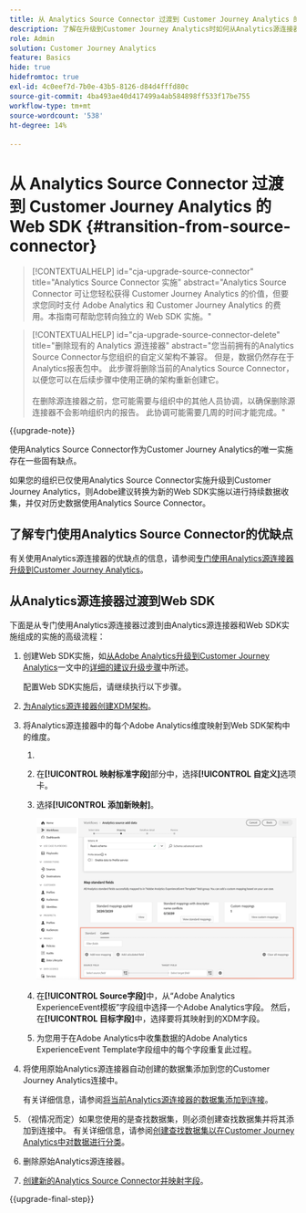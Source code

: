 ```yaml
---
title: 从 Analytics Source Connector 过渡到 Customer Journey Analytics 的 Web SDK
description: 了解在升级到Customer Journey Analytics时如何从Analytics源连接器转换到Web SDK
role: Admin
solution: Customer Journey Analytics
feature: Basics
hide: true
hidefromtoc: true
exl-id: 4c0eef7d-7b0e-43b5-8126-d84d4fffd80c
source-git-commit: 4ba493ae40d417499a4ab584898ff533f17be755
workflow-type: tm+mt
source-wordcount: '538'
ht-degree: 14%

---
```


# 从 Analytics Source Connector 过渡到 Customer Journey Analytics 的 Web SDK {#transition-from-source-connector}

<!-- markdownlint-disable MD034 -->

>[!CONTEXTUALHELP]
>id="cja-upgrade-source-connector"
>title="Analytics Source Connector 实施"
>abstract="Analytics Source Connector 可让您轻松获得 Customer Journey Analytics 的价值，但要求您同时支付 Adobe Analytics 和 Customer Journey Analytics 的费用。本指南可帮助您转向独立的 Web SDK 实施。"

<!-- markdownlint-enable MD034 -->

<!-- markdownlint-disable MD034 -->

>[!CONTEXTUALHELP]
>id="cja-upgrade-source-connector-delete"
>title="删除现有的 Analytics 源连接器"
>abstract="您当前拥有的Analytics Source Connector与您组织的自定义架构不兼容。 但是，数据仍然存在于Analytics报表包中。 此步骤将删除当前的Analytics Source Connector，以便您可以在后续步骤中使用正确的架构重新创建它。<br><br>在删除源连接器之前，您可能需要与组织中的其他人员协调，以确保删除源连接器不会影响组织内的报告。 此协调可能需要几周的时间才能完成。"

<!-- markdownlint-enable MD034 -->

{{upgrade-note}}

使用Analytics Source Connector作为Customer Journey Analytics的唯一实施存在一些固有缺点。

如果您的组织已仅使用Analytics Source Connector实施升级到Customer Journey Analytics，则Adobe建议转换为新的Web SDK实施以进行持续数据收集，并仅对历史数据使用Analytics Source Connector。

## 了解专门使用Analytics Source Connector的优缺点

有关使用Analytics源连接器的优缺点的信息，请参阅[专门使用Analytics源连接器升级到Customer Journey Analytics](/help/getting-started/cja-upgrade/cja-upgrade-alternative-source-connector.md)。

## 从Analytics源连接器过渡到Web SDK

下面是从专门使用Analytics源连接器过渡到由Analytics源连接器和Web SDK实施组成的实施的高级流程：

1. 创建Web SDK实施，如[从Adobe Analytics升级到Customer Journey Analytics](/help/getting-started/cja-upgrade/cja-upgrade-recommendations.md)一文中的[详细的建议升级步骤](/help/getting-started/cja-upgrade/cja-upgrade-recommendations.md#detailed-recommended-upgrade-steps)中所述。

   配置Web SDK实施后，请继续执行以下步骤。

1. [为Analytics源连接器创建XDM架构](/help/getting-started/cja-upgrade/cja-upgrade-source-connector-schema.md)。

1. 将Analytics源连接器中的每个Adobe Analytics维度映射到Web SDK架构中的维度。

   1. 
      <!-- how do you get here -->

   1. 在&#x200B;**[!UICONTROL 映射标准字段]**&#x200B;部分中，选择&#x200B;**[!UICONTROL 自定义]**&#x200B;选项卡。

   1. 选择&#x200B;**[!UICONTROL 添加新映射]**。

      ![映射架构字段](assets/schema-mapping.png)

   1. 在&#x200B;**[!UICONTROL Source字段]**&#x200B;中，从“Adobe Analytics ExperienceEvent模板”字段组中选择一个Adobe Analytics字段。 然后，在&#x200B;**[!UICONTROL 目标字段]**&#x200B;中，选择要将其映射到的XDM字段。

   1. 为您用于在Adobe Analytics中收集数据的Adobe Analytics ExperienceEvent Template字段组中的每个字段重复此过程。

1. 将使用原始Analytics源连接器自动创建的数据集添加到您的Customer Journey Analytics连接中。

   有关详细信息，请参阅[将当前Analytics源连接器的数据集添加到连接](/help/getting-started/cja-upgrade/cja-upgrade-source-connector-dataset.md)。

1. （视情况而定）如果您使用的是查找数据集，则必须创建查找数据集并将其添加到连接中。 有关详细信息，请参阅[创建查找数据集以在Customer Journey Analytics中对数据进行分类](/help/getting-started/cja-upgrade/cja-upgrade-dataset-lookup.md)。

1. 删除原始Analytics源连接器。<!-- need to add steps somewhere about how to do this -->

1. [创建新的Analytics Source Connector并映射字段](/help/getting-started/cja-upgrade/cja-upgrade-source-connector.md)。

{{upgrade-final-step}}
